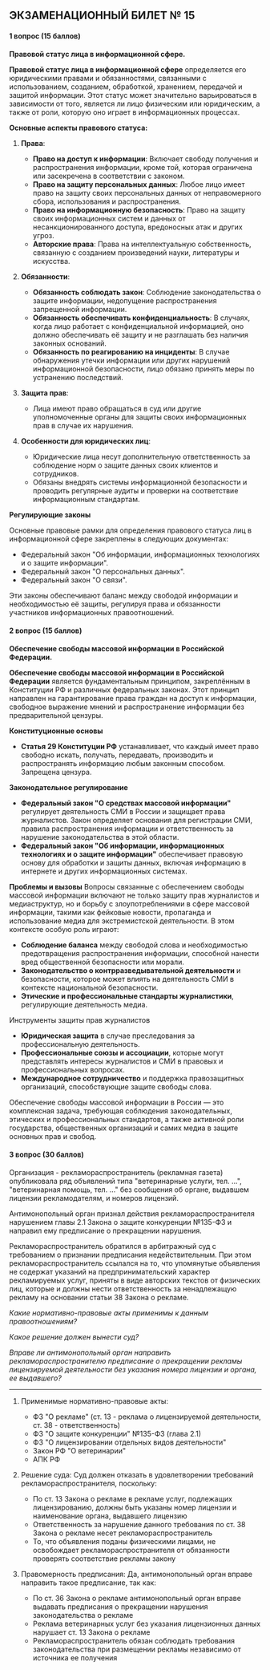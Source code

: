 ## ЭКЗАМЕНАЦИОННЫЙ БИЛЕТ № 15
#### 1 вопрос (15 баллов)
**Правовой статус лица в информационной сфере.**

**Правовой статус лица в информационной сфере** определяется его юридическими правами и обязанностями, связанными с использованием, созданием, обработкой, хранением, передачей и защитой информации. Этот статус может значительно варьироваться в зависимости от того, является ли лицо физическим или юридическим, а также от роли, которую оно играет в информационных процессах.

**Основные аспекты правового статуса:**

1. **Права**:
   - **Право на доступ к информации**: Включает свободу получения и распространения информации, кроме той, которая ограничена или засекречена в соответствии с законом.
   - **Право на защиту персональных данных**: Любое лицо имеет право на защиту своих персональных данных от неправомерного сбора, использования и распространения.
   - **Право на информационную безопасность**: Право на защиту своих информационных систем и данных от несанкционированного доступа, вредоносных атак и других угроз.
   - **Авторские права**: Права на интеллектуальную собственность, связанную с созданием произведений науки, литературы и искусства.

2. **Обязанности**:
   - **Обязанность соблюдать закон**: Соблюдение законодательства о защите информации, недопущение распространения запрещенной информации.
   - **Обязанность обеспечивать конфиденциальность**: В случаях, когда лицо работает с конфиденциальной информацией, оно должно обеспечивать её защиту и не разглашать без наличия законных оснований.
   - **Обязанность по реагированию на инциденты**: В случае обнаружения утечки информации или других нарушений информационной безопасности, лицо обязано принять меры по устранению последствий.

3. **Защита прав**:
   - Лица имеют право обращаться в суд или другие уполномоченные органы для защиты своих информационных прав в случае их нарушения.

4. **Особенности для юридических лиц**:
   - Юридические лица несут дополнительную ответственность за соблюдение норм о защите данных своих клиентов и сотрудников.
   - Обязаны внедрять системы информационной безопасности и проводить регулярные аудиты и проверки на соответствие информационным стандартам.

**Регулирующие законы**

Основные правовые рамки для определения правового статуса лиц в информационной сфере закреплены в следующих документах:
- Федеральный закон "Об информации, информационных технологиях и о защите информации".
- Федеральный закон "О персональных данных".
- Федеральный закон "О связи".

Эти законы обеспечивают баланс между свободой информации и необходимостью её защиты, регулируя права и обязанности участников информационных правоотношений.


#### 2 вопрос (15 баллов)
**Обеспечение свободы массовой информации в Российской Федерации.**

**Обеспечение свободы массовой информации в Российской Федерации** является фундаментальным принципом, закреплённым в Конституции РФ и различных федеральных законах. Этот принцип направлен на гарантирование права граждан на доступ к информации, свободное выражение мнений и распространение информации без предварительной цензуры.

**Конституционные основы**
- **Статья 29 Конституции РФ** устанавливает, что каждый имеет право свободно искать, получать, передавать, производить и распространять информацию любым законным способом. Запрещена цензура.

**Законодательное регулирование**
- **Федеральный закон "О средствах массовой информации"** регулирует деятельность СМИ в России и защищает права журналистов. Закон определяет основания для регистрации СМИ, правила распространения информации и ответственность за нарушение законодательства в этой области.
- **Федеральный закон "Об информации, информационных технологиях и о защите информации"** обеспечивает правовую основу для обработки и защиты данных, включая информацию в интернете и других информационных системах.

**Проблемы и вызовы**
Вопросы связанные с обеспечением свободы массовой информации включают не только защиту прав журналистов и медиаструктур, но и борьбу с злоупотреблениями в сфере массовой информации, такими как фейковые новости, пропаганда и использование медиа для экстремистской деятельности. В этом контексте особую роль играют:

- **Соблюдение баланса** между свободой слова и необходимостью предотвращения распространения информации, способной нанести вред общественной безопасности или морали.
- **Законодательство о контрразведывательной деятельности** и безопасности, которое может влиять на деятельность СМИ в контексте национальной безопасности.
- **Этические и профессиональные стандарты журналистики**, регулирующие деятельность медиа.

Инструменты защиты прав журналистов
- **Юридическая защита** в случае преследования за профессиональную деятельность.
- **Профессиональные союзы и ассоциации**, которые могут представлять интересы журналистов и СМИ в правовых и профессиональных вопросах.
- **Международное сотрудничество** и поддержка правозащитных организаций, способствующие защите свободы слова.

Обеспечение свободы массовой информации в России — это комплексная задача, требующая соблюдения законодательных, этических и профессиональных стандартов, а также активной роли государства, общественных организаций и самих медиа в защите основных прав и свобод.

#### 3 вопрос (30 баллов)
Организация - рекламораспространитель (рекламная газета) опубликовала ряд объявлений типа "ветеринарные услуги, тел. ...", "ветеринарная помощь, тел. ..." без сообщения об органе, выдавшем лицензии рекламодателям, и номеров лицензий.

Антимонопольный орган признал действия рекламораспространителя нарушением главы 2.1 Закона о защите конкуренции №135-ФЗ и направил ему предписание о прекращении нарушения.

Рекламораспространитель обратился в арбитражный суд с требованием о признании предписания недействительным. При этом рекламораспространитель ссылался на то, что упомянутые объявления не содержат указаний на предпринимательский характер рекламируемых услуг, приняты в виде авторских текстов от физических лиц, которые и должны нести ответственность за ненадлежащую рекламу на основании статьи 38 Закона о рекламе.

_Какие нормативно-правовые акты применимы к данным правоотношениям?_

_Какое решение должен вынести суд?_

_Вправе ли антимонопольный орган направить рекламораспространителю предписание о прекращении рекламы лицензируемой деятельности без указания номера лицензии и органа, ее выдавшего?_


---
1. Применимые нормативно-правовые акты:
	- ФЗ "О рекламе" (ст. 13 - реклама о лицензируемой деятельности, ст. 38 - ответственность)
	- ФЗ "О защите конкуренции" №135-ФЗ (глава 2.1)
	- ФЗ "О лицензировании отдельных видов деятельности"
	- Закон РФ "О ветеринарии"
	- АПК РФ

2. Решение суда:
	Суд должен отказать в удовлетворении требований рекламораспространителя, поскольку:
	- По ст. 13 Закона о рекламе в рекламе услуг, подлежащих лицензированию, должны быть указаны номер лицензии и наименование органа, выдавшего лицензию
	- Ответственность за нарушение данного требования по ст. 38 Закона о рекламе несет рекламораспространитель
	- То, что объявления поданы физическими лицами, не освобождает рекламораспространителя от обязанности проверять соответствие рекламы закону

3. Правомерность предписания:
	Да, антимонопольный орган вправе направить такое предписание, так как:
	- По ст. 36 Закона о рекламе антимонопольный орган вправе выдавать предписания о прекращении нарушения законодательства о рекламе
	- Реклама ветеринарных услуг без указания лицензионных данных нарушает ст. 13 Закона о рекламе
	- Рекламораспространитель обязан соблюдать требования законодательства при размещении рекламы независимо от источника ее получения